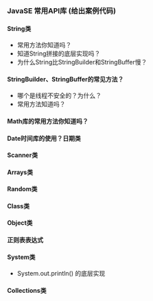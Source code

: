### JavaSE 常用API库 (给出案例代码)

#### String类

- 常用方法你知道吗？
- 知道String拼接的底层实现吗？
- 为什么String比StringBuilder和StringBuffer慢？

#### StringBuilder、StringBuffer的常见方法？

- 哪个是线程不安全的？为什么？
- 常用方法知道吗？

#### Math库的常用方法你知道吗？

#### Date时间库的使用？日期类

#### Scanner类

#### Arrays类

#### Random类

#### Class类

#### Object类

#### 正则表表达式

#### System类

- System.out.println() 的底层实现

#### Collections类